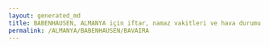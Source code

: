 ```yaml
---
layout: generated_md
title: BABENHAUSEN, ALMANYA için iftar, namaz vakitleri ve hava durumu - ilçe/eyalet seç
permalink: /ALMANYA/BABENHAUSEN/BAVAIRA
---
```


<script type="text/javascript">
  var country = ALMANYA;
  var city = BABENHAUSEN;
  var state = BAVAIRA;
  var lat = 72;
  var lon = 21;
</script>

